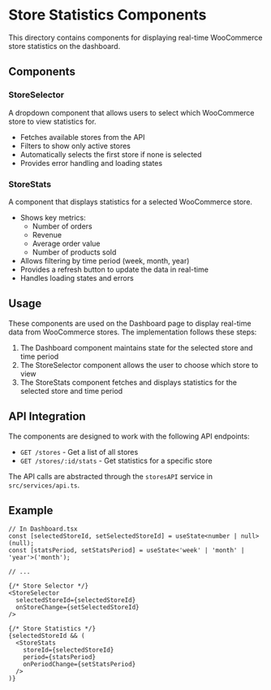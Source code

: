 # Store Statistics Components

This directory contains components for displaying real-time WooCommerce store statistics on the dashboard.

## Components

### StoreSelector

A dropdown component that allows users to select which WooCommerce store to view statistics for.

- Fetches available stores from the API
- Filters to show only active stores
- Automatically selects the first store if none is selected
- Provides error handling and loading states

### StoreStats

A component that displays statistics for a selected WooCommerce store.

- Shows key metrics:
  - Number of orders
  - Revenue
  - Average order value
  - Number of products sold
- Allows filtering by time period (week, month, year)
- Provides a refresh button to update the data in real-time
- Handles loading states and errors

## Usage

These components are used on the Dashboard page to display real-time data from WooCommerce stores. The implementation follows these steps:

1. The Dashboard component maintains state for the selected store and time period
2. The StoreSelector component allows the user to choose which store to view
3. The StoreStats component fetches and displays statistics for the selected store and time period

## API Integration

The components are designed to work with the following API endpoints:

- `GET /stores` - Get a list of all stores
- `GET /stores/:id/stats` - Get statistics for a specific store

The API calls are abstracted through the `storesAPI` service in `src/services/api.ts`.

## Example

```tsx
// In Dashboard.tsx
const [selectedStoreId, setSelectedStoreId] = useState<number | null>(null);
const [statsPeriod, setStatsPeriod] = useState<'week' | 'month' | 'year'>('month');

// ...

{/* Store Selector */}
<StoreSelector 
  selectedStoreId={selectedStoreId} 
  onStoreChange={setSelectedStoreId} 
/>

{/* Store Statistics */}
{selectedStoreId && (
  <StoreStats 
    storeId={selectedStoreId} 
    period={statsPeriod} 
    onPeriodChange={setStatsPeriod} 
  />
)}
